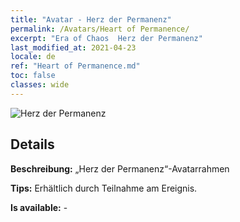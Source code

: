 ```yaml
---
title: "Avatar - Herz der Permanenz"
permalink: /Avatars/Heart of Permanence/
excerpt: "Era of Chaos  Herz der Permanenz"
last_modified_at: 2021-04-23
locale: de
ref: "Heart of Permanence.md"
toc: false
classes: wide
---
```

 ![Herz der Permanenz](/images/a/avatarFrame_54.png)

## Details

 **Beschreibung:** „Herz der Permanenz“-Avatarrahmen 

 **Tips:** Erhältlich durch Teilnahme am Ereignis. 

 **Is available:**  - 

